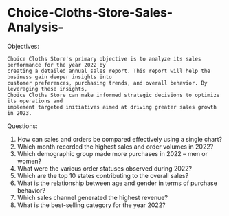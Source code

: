 # Choice-Cloths-Store-Sales-Analysis-
Objectives: 
    
    Choice Cloths Store's primary objective is to analyze its sales performance for the year 2022 by 
    creating a detailed annual sales report. This report will help the business gain deeper insights into 
    customer preferences, purchasing trends, and overall behavior. By leveraging these insights, 
    Choice Cloths Store can make informed strategic decisions to optimize its operations and 
    implement targeted initiatives aimed at driving greater sales growth in 2023. 
     
Questions: 

  1. How can sales and orders be compared effectively using a single chart? 
  2. Which month recorded the highest sales and order volumes in 2022? 
  3. Which demographic group made more purchases in 2022 – men or women? 
  4. What were the various order statuses observed during 2022? 
  5. Which are the top 10 states contributing to the overall sales? 
  6. What is the relationship between age and gender in terms of purchase behavior? 
  7. Which sales channel generated the highest revenue? 
  8. What is the best-selling category for the year 2022? 
 


